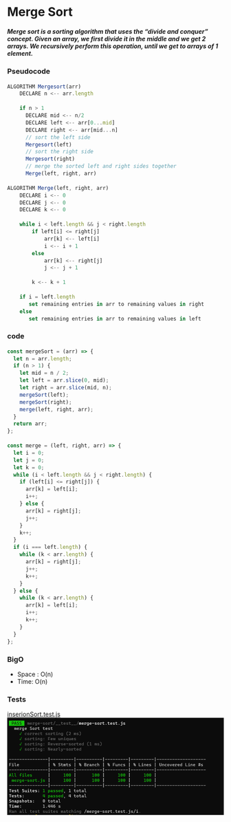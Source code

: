 # Merge Sort

##### Merge sort is a sorting algorithm that uses the “divide and conquer” concept. Given an array, we first divide it in the middle and we get 2 arrays. We recursively perform this operation, until we get to arrays of 1 element.

### Pseudocode

```js
ALGORITHM Mergesort(arr)
    DECLARE n <-- arr.length

    if n > 1
      DECLARE mid <-- n/2
      DECLARE left <-- arr[0...mid]
      DECLARE right <-- arr[mid...n]
      // sort the left side
      Mergesort(left)
      // sort the right side
      Mergesort(right)
      // merge the sorted left and right sides together
      Merge(left, right, arr)

ALGORITHM Merge(left, right, arr)
    DECLARE i <-- 0
    DECLARE j <-- 0
    DECLARE k <-- 0

    while i < left.length && j < right.length
        if left[i] <= right[j]
            arr[k] <-- left[i]
            i <-- i + 1
        else
            arr[k] <-- right[j]
            j <-- j + 1

        k <-- k + 1

    if i = left.length
       set remaining entries in arr to remaining values in right
    else
       set remaining entries in arr to remaining values in left

```

### code

```js
const mergeSort = (arr) => {
  let n = arr.length;
  if (n > 1) {
    let mid = n / 2;
    let left = arr.slice(0, mid);
    let right = arr.slice(mid, n);
    mergeSort(left);
    mergeSort(right);
    merge(left, right, arr);
  }
  return arr;
};

const merge = (left, right, arr) => {
  let i = 0;
  let j = 0;
  let k = 0;
  while (i < left.length && j < right.length) {
    if (left[i] <= right[j]) {
      arr[k] = left[i];
      i++;
    } else {
      arr[k] = right[j];
      j++;
    }
    k++;
  }
  if (i === left.length) {
    while (k < arr.length) {
      arr[k] = right[j];
      j++;
      k++;
    }
  } else {
    while (k < arr.length) {
      arr[k] = left[i];
      i++;
      k++;
    }
  }
};
```

### BigO

- Space : O(n)
- Time: O(n)

### Tests

[inserionSort.test.js](./__test__/merge-sort.test.js)
![tests](./mergeSortTest.PNG)

